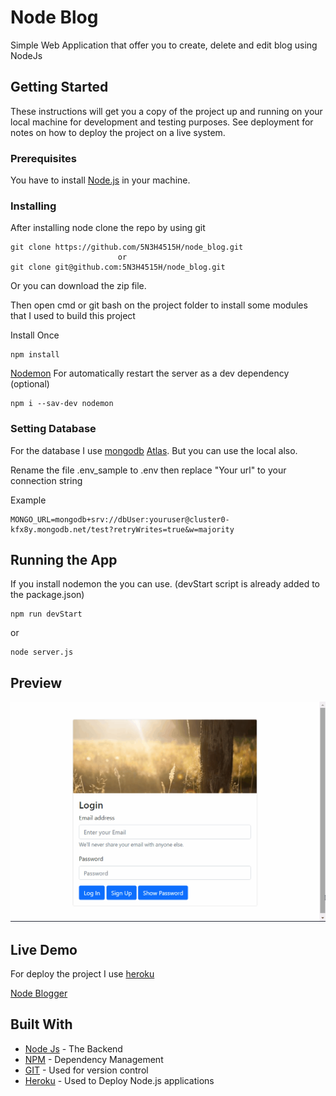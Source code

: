# Node Blog

Simple Web Application that offer you to create, delete and edit blog using NodeJs

## Getting Started

These instructions will get you a copy of the project up and running on your local machine for development and testing purposes. See deployment for notes on how to deploy the project on a live system.

### Prerequisites

You have to install [Node.js](https://nodejs.org/en/) in your machine.

### Installing

After installing node clone the repo by using git

```
git clone https://github.com/5N3H4515H/node_blog.git
                        or
git clone git@github.com:5N3H4515H/node_blog.git
```

Or you can download the zip file.

Then open cmd or git bash on the project folder to install some modules that I used to build this project

Install Once

```
npm install
```

[Nodemon](https://www.npmjs.com/package/nodemon) For automatically restart the server as a dev dependency (optional)

```
npm i --sav-dev nodemon
```

### Setting Database

For the database I use [mongodb](https://www.mongodb.com/) [Atlas](https://www.mongodb.com/cloud/atlas). But you can use the local also.

Rename the file .env_sample to .env then replace "Your url" to your connection string

Example

```
MONGO_URL=mongodb+srv://dbUser:youruser@cluster0-kfx8y.mongodb.net/test?retryWrites=true&w=majority
```

## Running the App

If you install nodemon the you can use. (devStart script is already added to the package.json)

```
npm run devStart
```

or

```
node server.js
```

## Preview

<img src="preview/preview.gif" alt="preview image">

## Live Demo

For deploy the project I use [heroku](https://heroku.com)

[Node Blogger](https://snehasish-blogger.herokuapp.com/)

## Built With

- [Node Js](https://nodejs.org/en/) - The Backend
- [NPM](https://www.npmjs.com/) - Dependency Management
- [GIT](https://git-scm.com/) - Used for version control
- [Heroku](https://heroku.com) - Used to Deploy Node.js applications